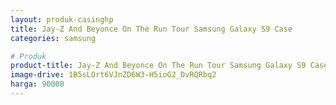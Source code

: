 ```yaml
---
layout: produk-casinghp
title: Jay-Z And Beyonce On The Run Tour Samsung Galaxy S9 Case
categories: samsung

# Produk
product-title: Jay-Z And Beyonce On The Run Tour Samsung Galaxy S9 Case
image-drive: 1B5sLOrt6VJnZD6W3-H5ioG2_DvRQRbq2
harga: 90000
---
```

